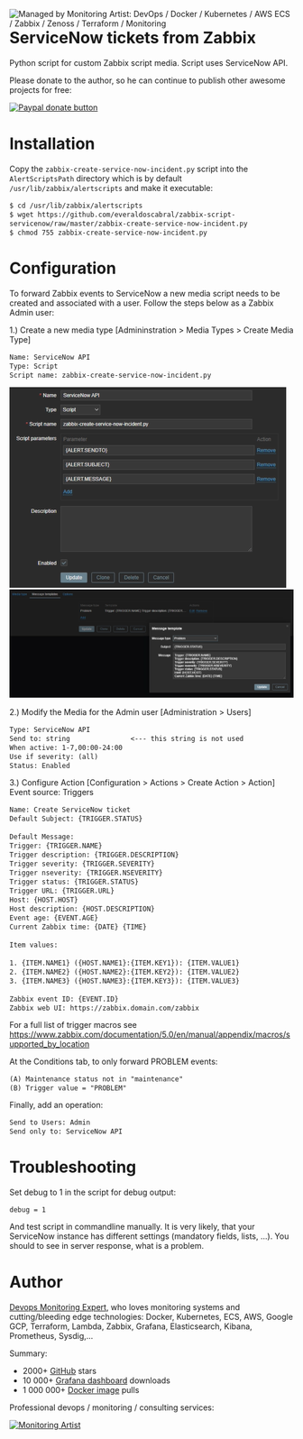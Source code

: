 [<img src="https://monitoringartist.github.io/managed-by-monitoringartist.png" alt="Managed by Monitoring Artist: DevOps / Docker / Kubernetes / AWS ECS / Zabbix / Zenoss / Terraform / Monitoring" align="right"/>](http://www.monitoringartist.com 'DevOps / Docker / Kubernetes / AWS ECS / Zabbix / Zenoss / Terraform / Monitoring')

# ServiceNow tickets from Zabbix

Python script for custom Zabbix script media. Script uses ServiceNow API.

Please donate to the author, so he can continue to publish other awesome projects
for free:

[![Paypal donate button](http://jangaraj.com/img/github-donate-button02.png)](https://www.paypal.com/cgi-bin/webscr?cmd=_s-xclick&hosted_button_id=8LB6J222WRUZ4)

# Installation

Copy the `zabbix-create-service-now-incident.py` script into the `AlertScriptsPath` 
directory which is by default `/usr/lib/zabbix/alertscripts` and make it executable:

    $ cd /usr/lib/zabbix/alertscripts
    $ wget https://github.com/everaldoscabral/zabbix-script-servicenow/raw/master/zabbix-create-service-now-incident.py 
    $ chmod 755 zabbix-create-service-now-incident.py

# Configuration

To forward Zabbix events to ServiceNow a new media script needs to be created 
and associated with a user. Follow the steps below as a Zabbix Admin user:

1.) Create a new media type [Admininstration > Media Types > Create Media Type]
```
Name: ServiceNow API
Type: Script
Script name: zabbix-create-service-now-incident.py
```
![1](https://github.com/everaldoscabral/zabbix-script-servicenow/blob/master/img/1.PNG?raw=true)
![2](https://github.com/everaldoscabral/zabbix-script-servicenow/blob/master/img/2.PNG?raw=true)


2.) Modify the Media for the Admin user [Administration > Users]
```
Type: ServiceNow API
Send to: string               <--- this string is not used
When active: 1-7,00:00-24:00
Use if severity: (all)
Status: Enabled
```

3.) Configure Action [Configuration > Actions > Create Action > Action]
Event source: Triggers
```
Name: Create ServiceNow ticket
Default Subject: {TRIGGER.STATUS}

Default Message:
Trigger: {TRIGGER.NAME}
Trigger description: {TRIGGER.DESCRIPTION} 
Trigger severity: {TRIGGER.SEVERITY}
Trigger nseverity: {TRIGGER.NSEVERITY}
Trigger status: {TRIGGER.STATUS}
Trigger URL: {TRIGGER.URL}
Host: {HOST.HOST}
Host description: {HOST.DESCRIPTION}
Event age: {EVENT.AGE}
Current Zabbix time: {DATE} {TIME} 

Item values:

1. {ITEM.NAME1} ({HOST.NAME1}:{ITEM.KEY1}): {ITEM.VALUE1}
2. {ITEM.NAME2} ({HOST.NAME2}:{ITEM.KEY2}): {ITEM.VALUE2}
3. {ITEM.NAME3} ({HOST.NAME3}:{ITEM.KEY3}): {ITEM.VALUE3}

Zabbix event ID: {EVENT.ID}
Zabbix web UI: https://zabbix.domain.com/zabbix
```

For a full list of trigger macros see https://www.zabbix.com/documentation/5.0/en/manual/appendix/macros/supported_by_location

At the Conditions tab, to only forward PROBLEM events:

```
(A)	Maintenance status not in "maintenance" 
(B)	Trigger value = "PROBLEM" 
```

Finally, add an operation:
```
Send to Users: Admin
Send only to: ServiceNow API
```

# Troubleshooting

Set debug to 1 in the script for debug output:
``` 
debug = 1
```
And test script in commandline manually. It is very likely, that your ServiceNow 
instance has different settings (mandatory fields, lists, ...). You should to see 
in server response, what is a problem.

# Author

[Devops Monitoring Expert](http://www.jangaraj.com 'DevOps / Docker / Kubernetes / AWS ECS / Google GCP / Zabbix / Zenoss / Terraform / Monitoring'),
who loves monitoring systems and cutting/bleeding edge technologies: Docker,
Kubernetes, ECS, AWS, Google GCP, Terraform, Lambda, Zabbix, Grafana, Elasticsearch,
Kibana, Prometheus, Sysdig,...

Summary:
* 2000+ [GitHub](https://github.com/monitoringartist/) stars
* 10 000+ [Grafana dashboard](https://grafana.net/monitoringartist) downloads
* 1 000 000+ [Docker image](https://hub.docker.com/u/monitoringartist/) pulls

Professional devops / monitoring / consulting services:

[![Monitoring Artist](http://monitoringartist.com/img/github-monitoring-artist-logo.jpg)](http://www.monitoringartist.com 'DevOps / Docker / Kubernetes / AWS ECS / Google GCP / Zabbix / Zenoss / Terraform / Monitoring')
